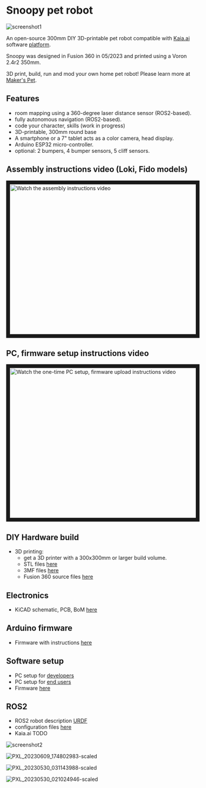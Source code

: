 # Snoopy pet robot

![screenshot1](https://github.com/makerspet/makerspet_snoopy/assets/143911662/7cb95c4c-3b06-4502-b9aa-d4a8d713990e)

An open-source 300mm DIY 3D-printable pet robot compatible with [Kaia.ai](https://kaia.ai) software [platform](https://github.com/kaiaai/).

Snoopy was designed in Fusion 360 in 05/2023 and printed using a Voron 2.4r2 350mm.

3D print, build, run and mod your own home pet robot! Please learn more at [Maker's Pet](https://makerspet.com).

## Features
- room mapping using a 360-degree laser distance sensor (ROS2-based).
- fully autonomous navigation (ROS2-based).
- code your character, skills (work in progress)
- 3D-printable, 300mm round base
- A smartphone or a 7" tablet acts as a color camera, head display.
- Arduino ESP32 micro-controller.
- optional: 2 bumpers, 4 bumper sensors, 5 cliff sensors.

## Assembly instructions video (Loki, Fido models)
<a href="http://www.youtube.com/watch?feature=player_embedded&v=WPB2B1DPf_s" target="_blank">
 <img src="http://img.youtube.com/vi/WPB2B1DPf_s/maxresdefault.jpg" alt="Watch the assembly instructions video" width="720" height="405" border="10" />
</a>

## PC, firmware setup instructions video
<a href="http://www.youtube.com/watch?feature=player_embedded&v=XOc5kCE3MC0" target="_blank">
 <img src="http://img.youtube.com/vi/XOc5kCE3MC0/maxresdefault.jpg" alt="Watch the one-time PC setup, firmware upload instructions video" width="720" height="405" border="10" />
</a>

## DIY Hardware build
- 3D printing:
  - get a 3D printer with a 300x300mm or larger build volume.
  - STL files [here](https://github.com/makerspet/makerspet_snoopy/tree/main/stl/)
  - 3MF files [here](https://github.com/makerspet/makerspet_snoopy/tree/main/3mf/)
  - Fusion 360 source files [here](https://github.com/makerspet/makerspet_snoopy/tree/main/fusion360)

## Electronics
- KiCAD schematic, PCB, BoM [here](https://github.com/makerspet/makerspet_snoopy/tree/main/kicad)

## Arduino firmware
- Firmware with instructions [here](https://github.com/makerspet/makerspet_snoopy/tree/main/arduino/)

## Software setup
- PC setup for [developers](https://github.com/kaiaai/docker/tree/main/kaia-ros-dev)
- PC setup for [end users](https://github.com/kaiaai/docker/tree/main/kaia-ros)
- Firmware [here](https://github.com/makerspet/makerspet_snoopy/tree/main/firmware/)

## ROS2
- ROS2 robot description [URDF](https://github.com/makerspet/makerspet_snoopy/tree/main/urdf)
- configuration files [here](https://github.com/makerspet/makerspet_snoopy/tree/main/config)
- Kaia.ai TODO

![screenshot2](https://github.com/makerspet/makerspet_snoopy/assets/143911662/11cb3721-ff3d-4806-9010-25725e0a10e3)

![PXL_20230609_174802983-scaled](https://github.com/makerspet/makerspet_snoopy/assets/143911662/689842a7-321f-4944-9b04-38ad58f68a2c)

![PXL_20230530_031143988-scaled](https://github.com/makerspet/makerspet_snoopy/assets/143911662/89042e18-19d9-468f-8df3-c9fcf912ba8f)

![PXL_20230530_021024946-scaled](https://github.com/makerspet/makerspet_snoopy/assets/143911662/f9d9d3c2-3dc0-4658-9df7-80dd81a843b6)
